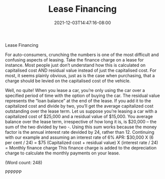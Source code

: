﻿---
title: "Lease Financing"
date: 2021-12-03T14:47:16-08:00
description: "Auto-Leasing Tips for Web Success"
featured_image: "/images/Auto-Leasing.jpg"
tags: ["Auto Leasing"]
---

Lease Financing

For auto-consumers, crunching the numbers is one of the most difficult and
confusing aspects of leasing.
Take the finance charge on a lease for instance. Most people just don’t 
understand how this is calculated on capitalised cost AND residual value 
instead of just the capitalised cost. For most, it seems plainly obvious, 
just as is the case when purchasing, that a charge should be levied on the 
capitalised cost of the vehicle.
 
Well, no quite! When you lease a car, you’re only using the car over a 
specified period of time with the option of buying the car. The residual 
value represents the “loan balance” at the end of the lease. If you add it
 to the capitalized cost and divide by two, you’ll get the average 
capitalized cost outstanding over the lease term. Let us suppose you’re 
leasing a car with a capitalized cost of $25,000 and a residual value of 
$15,000. You average balance over the lease term, irrespective of how long 
it is, is $20,000 – the sum of the two divided by two -. 
Using this sum works because the money factor is the annual interest rate 
devided by 24, rather than 12. Continuing with our example and assuming an 
interest rate of 6% APR: 
$30,000 X (6 per cent / 24) = $75
(Capitalized cost + residual value) X (interest rate / 24) = Monthly 
finance charge
This finance charge is added to the depreciation charge to calculate the 
monthly payments on your lease. 

(Word count: 248)

PPPPPP


 

